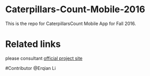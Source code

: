 # Caterpillars-Count-Mobile-2016
This is the repo for CaterpillarsCount Mobile App for Fall 2016.

# Related links
please consultant [official project site](https://caterpillarscount16.web.unc.edu/)


#Contributor
@Erqian Li